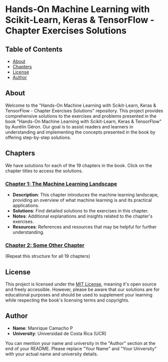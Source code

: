 # Hands-On Machine Learning with Scikit-Learn, Keras & TensorFlow - Chapter Exercises Solutions

## Table of Contents

- [About](#about)
- [Chapters](#chapters)
- [License](#license)
- [Author](#author)

## About

Welcome to the "Hands-On Machine Learning with Scikit-Learn, Keras & TensorFlow - Chapter Exercises Solutions" repository. This project provides comprehensive solutions to the exercises and problems presented in the book "Hands-On Machine Learning with Scikit-Learn, Keras & TensorFlow" by Aurélin Géron. Our goal is to assist readers and learners in understanding and implementing the concepts presented in the book by offering step-by-step solutions.

## Chapters

We have solutions for each of the 19 chapters in the book. Click on the chapter titles to access the solutions.

### [Chapter 1: The Machine Learning Landscape](chapter-01/)

- **Description**: This chapter introduces the machine learning landscape, providing an overview of what machine learning is and its practical applications.
- **Solutions**: Find detailed solutions to the exercises in this chapter.
- **Notes**: Additional explanations and insights related to the chapter's exercises.
- **Resources**: References and resources that may be helpful for further understanding.

### [Chapter 2: Some Other Chapter](chapter-02/)

(Repeat this structure for all 19 chapters)

## License

This project is licensed under the [MIT License](LICENSE), meaning it's open source and freely accessible. However, please be aware that our solutions are for educational purposes and should be used to supplement your learning while respecting the book's licensing terms and copyrights.

## Author

- **Name**: Manrique Camacho P
- **University**: Universidad de Costa Rica (UCR)

You can mention your name and university in the "Author" section at the end of your README. Please replace "Your Name" and "Your University" with your actual name and university details.

